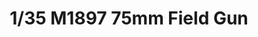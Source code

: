 ---
layout: product
title: "1/35 M1897 75mm Field Gun"
price: "2200" 
desc: "Maketa"
img_path: "/assets/img/IBG35058.webp"
brand: "N/A"
available: true
special_offer: false
new: true
soon: false
cat: "010000"
subcat: "013400"
subsubcat: "0N/A"
sifra: "IBG35058"
popular: false
spec: false
---
